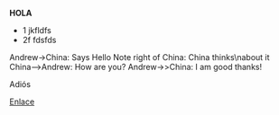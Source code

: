 **HOLA**

- 1 jkfldfs
- 2f fdsfds

Andrew->China: Says Hello
Note right of China: China thinks\nabout it
China-->Andrew: How are you?
Andrew->>China: I am good thanks!

Adiós

[Enlace](index.html)
